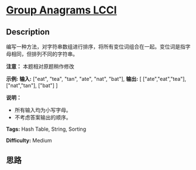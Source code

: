 # [Group Anagrams LCCI][title]

## Description

编写一种方法，对字符串数组进行排序，将所有变位词组合在一起。变位词是指字母相同，但排列不同的字符串。

**注意：** 本题相对原题稍作修改

**示例:**
            **输入:** ["eat", "tea", "tan", "ate", "nat", "bat"],    **输出:**    [      ["ate","eat","tea"],      ["nat","tan"],      ["bat"]    ]

**说明：**

  * 所有输入均为小写字母。
  * 不考虑答案输出的顺序。


**Tags:** Hash Table, String, Sorting

**Difficulty:** Medium

## 思路

[title]: https://leetcode-cn.com/problems/group-anagrams-lcci
